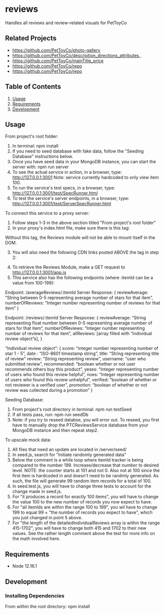 # reviews
Handles all reviews and review-related visuals for PetToyCo

## Related Projects

  - https://github.com/PetToyCo/photo-gallery
  - https://github.com/PetToyCo/description_directions_attributes_
  - https://github.com/PetToyCo/mainTitle_price
  - https://github.com/PetToyCo/repo
  - https://github.com/PetToyCo/repo

## Table of Contents

1. [Usage](#Usage)
1. [Requirements](#requirements)
1. [Development](#development)

## Usage

From project's root folder:
1. In terminal: npm install
2. If you need to seed database with fake data, follow the "Seeding Database" instructions below.
3. Once you have seed data in your MongoDB instance, you can start the server with: npm run server
4. To see the actual service in action, in a browser, type:
http://127.0.0.1:3001
Note: service currently hardcoded to only view item 100.
5. To run the service's test specs, in a browser, type:
http://127.0.0.1:3001/test/SpecRunner.html
6. To test the service's server endpoints, in a browser, type:
http://127.0.0.1:3001/test/ServerSpecRunner.html



To connect this service to a proxy server:
1. Follow steps 1-3 in the above section titled "From project's root folder"
2. In your proxy's index.html file, make sure there is this tag:
<div id="REVIEWS_ATTACH_POINT"></div>
Without this tag, the Reviews module will not be able to mount itself in the DOM.

3. You will also need the following CDN links posted ABOVE the tag in step 2:
<script crossorigin src="https://unpkg.com/react@16/umd/react.production.min.js"></script>
<script crossorigin src="https://unpkg.com/react-dom@16/umd/react-dom.production.min.js"></script>
<script crossorigin src="https://cdnjs.cloudflare.com/ajax/libs/axios/0.19.2/axios.min.js"></script>
<script crossorigin src="https://cdnjs.cloudflare.com/ajax/libs/redux/4.0.5/redux.min.js"></script>
<script crossorigin src="https://cdnjs.cloudflare.com/ajax/libs/react-redux/7.2.0/react-redux.min.js"></script>
<script crossorigin src="https://momentjs.com/downloads/moment.min.js"></script>

4. To retrieve the Reviews Module, make a GET request to http://127.0.0.1:3001/app.js
5. This service also has the following endpoints (where :itemId can be a value from 100-199):

Endpoint: /averageReviews/:itemId 
Server Response:
{
  reviewAverage: “String between 0-5 representing average number of stars for that item”,
  numberOfReviews: “Integer number representing number of reviews for that item”
}

Endpoint: /reviews/:itemId 
Server Response:
{
  reviewAverage: “String representing float number between 0-5 representing average number of stars for that item”,
  numberOfReviews: “Integer number representing number of reviews for that item”,
  allReviews: [array filled with “individual review object”s],
}

“Individual review object”: {
  score: “integer number representing number of star 1 - 5”,
  date : “ISO-8601 timestamp string”,
  title: “String representing title of review”
  review: “String representing review”,
  username: “user who submitted review”,
  recommended: “boolean whether or not user recommends others buy this product”,
  yeses: “Integer representing number of users who found this review helpful”,
  noes: “Integer representing number of users who found this review unhelpful”,
  verified: “boolean of whether or not reviewer is a verified user”,
  promotion: “boolean of whether or not review was collected during a promotion”
}




Seeding Database:
1. From project's root directory in terminal: npm run testSeed
2. If all tests pass, run: npm run seedDb
3. Note: if you try to reseed databse, you will error out. To reseed, you first have to manually drop the PTCReviewsService database from your MongoDB instance and then repeat step2.



To upscale mock data:
1. All files that need an update are located in /server/seed/
2. In seed.js, search for "Initiate randomly generated data"
3. Below the comment is a while loop where itemId tracker is being compared to the number 199. Increase/decrease that number to desired level. NOTE: the counter starts at 101 and not 0. Also not at 100 since the first item is hardcoded in and doesn't need to be randmly generated. As such, the file will generate 99 random item records for a total of 100.
4. In seed.test.js, you will have to change three tests to account for the change made in seed.js.
5. For "it produces a record for exactly 100 items", you will have to change the value 100 to the new number of records you now expect to have.
6. For "all itemIds are within the range 100 to 199", you wil have to change 199 to equal 99 + "the number of records you expect to have", which you just changed in point 5 above.
7.  For "the length of the detailedIndividualReviews array is within the range 415-1702", you will have to change both 415 and 1702 to their new values. See the rather length comment above the test for more info on the math involved here.


## Requirements

- Node 12.16.1


## Development

### Installing Dependencies

From within the root directory: npm install


